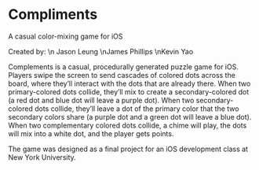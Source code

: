 # Compliments
A casual color-mixing game for iOS

Created by:
\n Jason Leung
\nJames Phillips
\nKevin Yao

Complements is a casual, procedurally generated puzzle game for iOS. Players swipe the screen to send cascades of colored dots
across the board, where they’ll interact with the dots that are already there. When two primary-colored dots collide, they’ll 
mix to create a secondary-colored dot (a red dot and blue dot will leave a purple dot). When two secondary-colored dots collide,
they’ll leave a dot of the primary color that the two secondary colors share (a purple dot and a green dot will leave a blue dot).
When two complementary colored dots collide, a chime will play, the dots will mix into a white dot, and the player gets points.

The game was designed as a final project for an iOS development class at New York University.
